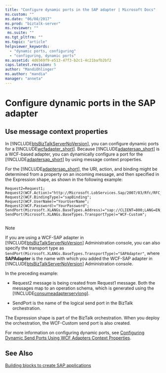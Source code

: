 ```yaml
---
title: "Configure dynamic ports in the SAP adapter | Microsoft Docs"
ms.custom: ""
ms.date: "06/08/2017"
ms.prod: "biztalk-server"
ms.reviewer: ""
 ms.suite: ""
ms.tgt_pltfrm: ""
ms.topic: "article"
helpviewer_keywords: 
  - "dynamic ports, configuring"
  - "configuring, dynamic ports"
ms.assetid: 4d6569f9-e513-47f3-b2c1-4c21bafb2bf2
caps.latest.revision: 5
author: "MandiOhlinger"
ms.author: "mandia"
manager: "anneta"
---
```

# Configure dynamic ports in the SAP adapter
## Use message context properties
In [!INCLUDE[btsBizTalkServerNoVersion](../../includes/btsbiztalkservernoversion-md.md)], you can configure dynamic ports for a [!INCLUDE[wcfadapter_short](../../includes/wcfadapter-short-md.md)]. Because [!INCLUDE[adaptersap_short](../../includes/adaptersap-short-md.md)] is a WCF-based adapter, you can dynamically configure a port for the [!INCLUDE[adaptersap_short](../../includes/adaptersap-short-md.md)] by using message context properties.  
  
 For the [!INCLUDE[adaptersap_short](../../includes/adaptersap-short-md.md)], the URI, action, and binding might be determined from a property on an incoming message, and then specified in the Expression shape, as shown in the following example:  
  
```  
Request2=Request1;  
Request2(WCF.Action)="http://Microsoft.LobServices.Sap/2007/03/Rfc/RFC_CUSTOMER_GET";  
Request2(WCF.BindingType)="sapBinding";  
Request2(WCF.UserName)="YourUserName";  
Request2(WCF.Password)="YourPassword";  
SendPort(Microsoft.XLANGs.BaseTypes.Address)="sap://CLIENT=800;LANG=EN;@A/YourSAPHost/00";  
SendPort(Microsoft.XLANGs.BaseTypes.TransportType)="WCF-Custom";  
  
```  
  
> [!NOTE]
>  If you are using a WCF-SAP adapter in [!INCLUDE[btsBizTalkServerNoVersion](../../includes/btsbiztalkservernoversion-md.md)] Administration console, you can also specify the transport type as `SendPort(Microsoft.XLANGs.BaseTypes.TransportType)="SAPAdapter"`, where **SAPAdapter** is the name with which you added the WCF-SAP adapter in [!INCLUDE[btsBizTalkServerNoVersion](../../includes/btsbiztalkservernoversion-md.md)] Administration console.  
  
 In the preceding example:  
  
-   Request2 message is being created from Request1 message. Both the messages map to an operation schema, which is generated using the [!INCLUDE[consumeadapterservlong](../../includes/consumeadapterservlong-md.md)].  
  
-   SendPort is the name of the logical send port in the BizTalk orchestration.  
  
 The Expression shape is part of the BizTalk orchestration. When you deploy the orchestration, the WCF-Custom send port is also created.  
  
 For more information on configuring dynamic ports, see [Configuring Dynamic Send Ports Using WCF Adapters Context Properties](../../core/configuring-dynamic-send-ports-using-wcf-adapters-context-properties.md).
  
## See Also  
[Building blocks to create SAP applications](../../adapters-and-accelerators/adapter-sap/building-blocks-to-create-sap-applications.md)